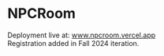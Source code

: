 # NPCRoom
Deployment live at: www.npcroom.vercel.app <br/>
Registration added in Fall 2024 iteration.
